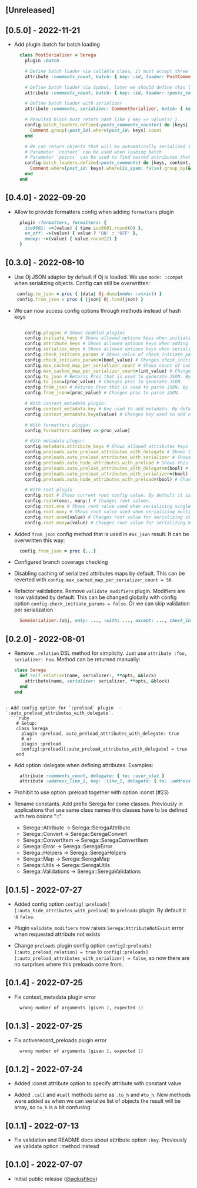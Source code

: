 ## [Unreleased]

## [0.5.0] - 2022-11-21

- Add plugin :batch for batch loading
  ```ruby
    class PostSerializer < Serega
      plugin :batch

      # Define batch loader via callable class, it must accept three args (keys, context, nested_attributes)
      attribute :comments_count, batch: { key: :id, loader: PostCommentsCountBatchLoader, default: 0}

      # Define batch loader via Symbol, later we should define this loader via config.batch_loaders.define(:posts_comments_counter) { ... }
      attribute :comments_count, batch: { key: :id, loader: :posts_comments_counter, default: 0}

      # Define batch loader with serializer
      attribute :comments, serializer: CommentSerializer, batch: { key: :id, loader: :posts_comments, default: []}

      # Resulted block must return hash like { key => value(s) }
      config.batch_loaders.define(:posts_comments_counter) do |keys|
        Comment.group(:post_id).where(post_id: keys).count
      end

      # We can return objects that will be automatically serialized if attribute defined with :serializer
      # Parameter `context` can be used when loading batch
      # Parameter `points` can be used to find nested attributes that will be serialized
      config.batch_loaders.define(:posts_comments) do |keys, context, points|
        Comment.where(post_id: keys).where(is_spam: false).group_by(&:post_id)
      end
    end
  ```

## [0.4.0] - 2022-09-20

- Allow to provide formatters config when adding `formatters` plugin
  ```ruby
    plugin :formatters, formatters: {
      iso8601: ->(value) { time.iso8601.round(6) },
      on_off: ->(value) { value ? 'ON' : 'OFF' },
      money: ->(value) { value.round(2) }
    }
  ```

## [0.3.0] - 2022-08-10

- Use Oj JSON adapter by default if Oj is loaded. We use `mode: :compat` when   serializing objects. Config can still be overwritten:
  ```ruby
   config.to_json = proc { |data| Oj.dump(mode: :strict) }
   config.from_json = proc { |json| Oj.load(json) }
  ```

- We can now access config options through methods instead of hash keys
  ```ruby

      config.plugins # Shows enabled plugins
      config.initiate_keys # Shows allowed options keys when initiating serializer
      config.attribute_keys # Shows allowed options keys when adding new attribute
      config.serialize_keys # Shows allowed options keys when serializing object with #call, #to_h, #to_json, #as_json methods
      config.check_initiate_params # Shows value of check_initiate_params option. Default is true
      config.check_initiate_params=(bool_value) # Changes check_initiate_params option. When value is false - it skips invalid initiate options and values
      config.max_cached_map_per_serializer_count # Shows count of cached maps per serializer. Default is 0
      config.max_cached_map_per_serializer_count=(int_value) # Changes count of cached maps
      config.to_json # Returns Proc that is used to generate JSON. By default uses `JSON.dump` method
      config.to_json=(proc_value) # Changes proc to generate JSON.
      config.from_json # Returns Proc that is used to parse JSON. By default uses `JSON.load` method
      config.from_json=(proc_value) # Changes proc to parse JSON.

      # With context_metadata plugin:
      config.context_metadata.key # Key used to add metadata. By default it is :meta
      config.context_metadata.key=(value) # Changes key used to add context_metadata

      # With formatters plugin:
      config.formatters.add(key => proc_value)

      # With metadata plugin:
      config.metadata.attribute_keys # Shows allowed attributes keys when adding meta_attribute
      config.preloads.auto_preload_attributes_with_delegate # Shows this config value. Default is false
      config.preloads.auto_preload_attributes_with_serializer # Shows this config value. Default is false
      config.preloads.auto_hide_attributes_with_preload # Shows this config value. Default is false
      config.preloads.auto_preload_attributes_with_delegate=(bool) # Changes value
      config.preloads.auto_preload_attributes_with_serializer=(bool) # Changes value
      config.preloads.auto_hide_attributes_with_preload=(bool) # Changes value

      # With root plugin
      config.root # Shows current root config value. By default it is `{one: "data", many: "data"}`
      config.root=(one:, many:) # Changes root values.
      config.root.one # Shows root value used when serializing single object
      config.root.many # Shows root value used when serializing multiple objects
      config.root.one=(value) # Changes root value for serializing single object
      config.root.many=(value) # Changes root value for serializing multiple objects
  ```

- Added `from_json` config method that is used in `#as_json` result.
  It can be overwritten this way:
  ```ruby
    config.from_json = proc {...}
  ```

- Configured branch coverage checking

- Disabling caching of serialized attributes maps by default. This can be reverted with `config.max_cached_map_per_serializer_count = 50`

- Refactor validations. Remove `validate_modifiers` plugin. Modifiers are now validated by default. This can be changed globally with config option `config.check_initiate_params = false`. Or we can skip validation per serialization
  ```ruby
    SomeSerializer.(obj, only: ..., :with: ..., except: ..., check_initiate_params: false)
  ```

## [0.2.0] - 2022-08-01

- Remove `.relation` DSL method for simplicity. Just use `attribute :foo, serializer: Foo`. Method can be returned manually:
  ```ruby
  class Serega
    def self.relation(name, serializer:, **opts, &block)
      attribute(name, serializer: serializer, **opts, &block)
    end
  end
```

- Add config option for `:preload` plugin  - `:auto_preload_attributes_with_delegate`.
  ```ruby
    # Setup:
    class Serega
      plugin :preload, auto_preload_attributes_with_delegate: true
      # or
      plugin :preload
      config[:preload][:auto_preload_attributes_with_delegate] = true
    end
  ```

- Add option :delegate when defining attributes.
  Examples:
  ```ruby
    attribute :comments_count, delegate: { to: :user_stat }
    attribute :address_line_1, key: :line_1, delegate: { to: :address, allow_nil: true }
  ```

- Prohibit to use option :preload together with option :const (#23)

- Rename constants. Add prefix Serega for come classes. Previously in applications that use same class names this classes have to be defined with two colons "::".
  - Serega::Attribute -> Serega::SeregaAttribute
  - Serega::Convert -> Serega::SeregaConvert
  - Serega::ConvertItem -> Serega::SeregaConvertItem
  - Serega::Error -> Serega::SeregaError
  - Serega::Helpers -> Serega::SeregaHelpers
  - Serega::Map -> Serega::SeregaMap
  - Serega::Utils -> Serega::SeregaUtils
  - Serega::Validations -> Serega::SeregaValidations


## [0.1.5] - 2022-07-27

- Added config option `config[:preloads][:auto_hide_attributes_with_preload]` to `preloads` plugin. By default it is `false`.

- Plugin `validate_modifiers` now raises `Serega:AttributeNotExist` error when requested attribute not exists

- Change `preloads` plugin config option `config[:preloads][:auto_preload_relation] = true` to `config[:preloads][:auto_preload_attributes_with_serializer] = false`, so now there are no surprises where this preloads come from.

## [0.1.4] - 2022-07-25

- Fix context_metadata plugin error
  ```ruby
    wrong number of arguments (given 2, expected 1)
  ```

## [0.1.3] - 2022-07-25

- Fix activerecord_preloads plugin error
  ```ruby
    wrong number of arguments (given 2, expected 1)
  ```

## [0.1.2] - 2022-07-24

- Added :const attribute option to specify attribute with constant value

- Added `.call` and `#call` methods same as `.to_h` and `#to_h`. New methods were added as when we can serialize list of objects the result will be array, so `to_h` is a bit confusing

## [0.1.1] - 2022-07-13

- Fix validation and README docs about attribute option `:key`. Previously we validate option :method instead

## [0.1.0] - 2022-07-07

- Initial public release ([@aglushkov][])


[@aglushkov]: https://github.com/aglushkov
